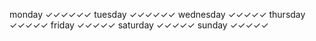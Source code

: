 monday        ✓✓✓✓✓✓
tuesday       ✓✓✓✓✓✓
wednesday     ✓✓✓✓✓
thursday      ✓✓✓✓✓
friday        ✓✓✓✓✓
saturday      ✓✓✓✓✓
sunday        ✓✓✓✓✓
